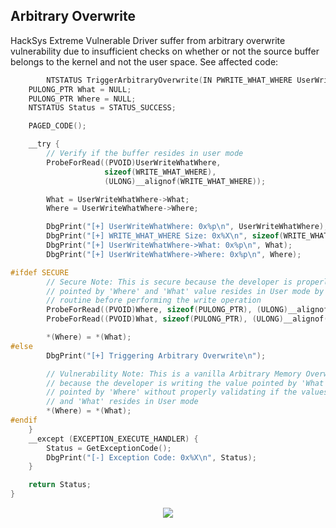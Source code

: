 ## Arbitrary Overwrite
HackSys Extreme Vulnerable Driver suffer from arbitrary overwrite vulnerability due to insufficient checks on whether or not the source buffer belongs to the kernel and not the user space. See affected code:

```C
        NTSTATUS TriggerArbitraryOverwrite(IN PWRITE_WHAT_WHERE UserWriteWhatWhere) {
    PULONG_PTR What = NULL;
    PULONG_PTR Where = NULL;
    NTSTATUS Status = STATUS_SUCCESS;

    PAGED_CODE();

    __try {
        // Verify if the buffer resides in user mode
        ProbeForRead((PVOID)UserWriteWhatWhere,
                     sizeof(WRITE_WHAT_WHERE),
                     (ULONG)__alignof(WRITE_WHAT_WHERE));

        What = UserWriteWhatWhere->What;
        Where = UserWriteWhatWhere->Where;

        DbgPrint("[+] UserWriteWhatWhere: 0x%p\n", UserWriteWhatWhere);
        DbgPrint("[+] WRITE_WHAT_WHERE Size: 0x%X\n", sizeof(WRITE_WHAT_WHERE));
        DbgPrint("[+] UserWriteWhatWhere->What: 0x%p\n", What);
        DbgPrint("[+] UserWriteWhatWhere->Where: 0x%p\n", Where);

#ifdef SECURE
        // Secure Note: This is secure because the developer is properly validating if address
        // pointed by 'Where' and 'What' value resides in User mode by calling ProbeForRead()
        // routine before performing the write operation
        ProbeForRead((PVOID)Where, sizeof(PULONG_PTR), (ULONG)__alignof(PULONG_PTR));
        ProbeForRead((PVOID)What, sizeof(PULONG_PTR), (ULONG)__alignof(PULONG_PTR));

        *(Where) = *(What);
#else
        DbgPrint("[+] Triggering Arbitrary Overwrite\n");

        // Vulnerability Note: This is a vanilla Arbitrary Memory Overwrite vulnerability
        // because the developer is writing the value pointed by 'What' to memory location
        // pointed by 'Where' without properly validating if the values pointed by 'Where'
        // and 'What' resides in User mode
        *(Where) = *(What);
#endif
    }
    __except (EXCEPTION_EXECUTE_HANDLER) {
        Status = GetExceptionCode();
        DbgPrint("[-] Exception Code: 0x%X\n", Status);
    }

    return Status;
}

```        

<p align="center">
  <img  src="https://github.com/ihack4falafel/OSEE/blob/master/Kernel%20Exploitation/HEVD/x64/Stack%20Buffer%20Overflow/Demo.gif">
</p>
